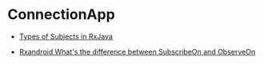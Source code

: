 # ConnectionApp

- [Types of Subjects in RxJava](https://medium.com/@nazarivanchuk/types-of-subjects-in-rxjava-96f3a0c068e4)

- [Rxandroid What's the difference between SubscribeOn and ObserveOn](https://stackoverflow.com/questions/44984730/rxandroid-whats-the-difference-between-subscribeon-and-observeon)
